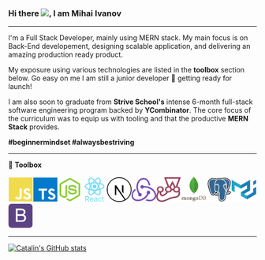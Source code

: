 ### Hi there <img src="https://raw.githubusercontent.com/MartinHeinz/MartinHeinz/master/wave.gif" width="30" />, I am Mihai Ivanov

---

I'm a Full Stack Developer, mainly using MERN stack. My main focus is on Back-End developement, designing scalable application, and delivering an amazing production ready product.

My exposure using various technologies are listed in the **toolbox** section below. Go easy on me I am still a junior developer 🚀 getting ready for launch!

I am also soon to graduate from **Strive School's** intense 6-month full-stack software engineering program backed by **YCombinator**. The core focus of the curriculum was to equip us with tooling and that the productive **MERN Stack** provides.

<p>
  <b>#beginnermindset #alwaysbestriving</b>
</p>

---

🧰 **Toolbox**
<br>

<img width="50" height="50" src="https://github.com/devicons/devicon/blob/master/icons/javascript/javascript-plain.svg" alt="JavaScript logo" /><img width="50" height="50" src="https://github.com/devicons/devicon/blob/master/icons/typescript/typescript-plain.svg" alt="TypeScript logo" /><img width="50" height="50" src="https://github.com/devicons/devicon/blob/master/icons/nodejs/nodejs-plain.svg" alt="node.js logo" /><img width="50" height="50" src="https://github.com/devicons/devicon/blob/master/icons/react/react-original-wordmark.svg" alt="react.js logo" /><img width="50" height="50" src="https://github.com/devicons/devicon/blob/master/icons/nextjs/nextjs-line.svg" alt="next.js logo" /><img width="50" height="50" src="https://github.com/devicons/devicon/blob/master/icons/redux/redux-original.svg" alt="redux logo" /><img width="50" height="50" src="https://github.com/devicons/devicon/blob/master/icons/jest/jest-plain.svg" alt="jest logo" /><img width="53" height="53" src="https://github.com/devicons/devicon/blob/master/icons/mongodb/mongodb-original-wordmark.svg" alt="mongodb logo" /><img width="50" height="50" src="https://github.com/devicons/devicon/blob/master/icons/postgresql/postgresql-original.svg" alt="postgresql logo" /><img width="50" height="50" src="https://github.com/devicons/devicon/blob/master/icons/materialui/materialui-original.svg" alt="materialui logo" /><img width="50" height="50" src="https://github.com/devicons/devicon/blob/master/icons/bootstrap/bootstrap-plain.svg" alt="bootstrap logo" />

---

[![Catalin's GitHub stats](https://github-readme-stats.vercel.app/api?username=JokeryEU&theme=vue-dark)](https://github.com/anuraghazra/github-readme-stats)

<!--[![Top Langs](https://github-readme-stats.vercel.app/api/top-langs/?username=JokeryEU&hide=java,html,css&theme=tokyonight)](https://github.com/anuraghazra/github-readme-stats)-->
<!--
**JokeryEU/JokeryEU** is a ✨ _special_ ✨ repository because its `README.md` (this file) appears on your GitHub profile.

Here are some ideas to get you started:

- 🔭 I’m currently working on ...
- 🌱 I’m currently learning ...
- 👯 I’m looking to collaborate on ...
- 🤔 I’m looking for help with ...
- 💬 Ask me about ...
- 📫 How to reach me: ...
- 😄 Pronouns: ...
- ⚡ Fun fact: ...
-->
